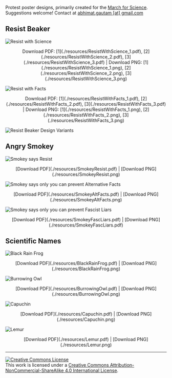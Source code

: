 Protest poster designs, primarily created for the [March for Science](https://www.marchforscience.com).<br>Suggestions welcome! Contact at [abhimat.gautam \[at\] gmail.com](mailto:abhimat.gautam@gmail.com)

## Resist Beaker
![Resist with Science](./resources/ResistWithScience_1.png "Resist with Science")
<center>Download PDF: [1](./resources/ResistWithScience_1.pdf), [2](./resources/ResistWithScience_2.pdf), [3](./resources/ResistWithScience_3.pdf) | Download PNG: [1](./resources/ResistWithScience_1.png), [2](./resources/ResistWithScience_2.png), [3](./resources/ResistWithScience_3.png)</center>

![Resist with Facts](./resources/ResistWithFacts_2.png "Resist with Facts")
<center>Download PDF: [1](./resources/ResistWithFacts_1.pdf), [2](./resources/ResistWithFacts_2.pdf), [3](./resources/ResistWithFacts_3.pdf) | Download PNG: [1](./resources/ResistWithFacts_1.png), [2](./resources/ResistWithFacts_2.png), [3](./resources/ResistWithFacts_3.png)</center>

![Resist Beaker Design Variants](./resources/ResistColorVariations.png "Resist Beaker Design Variants")

## Angry Smokey
![Smokey says Resist](./resources/SmokeyResist.png "Smokey says Resist")
<center>[Download PDF](./resources/SmokeyResist.pdf) | [Download PNG](./resources/SmokeyResist.png)</center>

![Smokey says only you can prevent Alternative Facts](./resources/SmokeyAltFacts.png "Smokey says only you can prevent Alternative Facts")
<center>[Download PDF](./resources/SmokeyAltFacts.pdf) | [Download PNG](./resources/SmokeyAltFacts.png)</center>

![Smokey says only you can prevent Fascist Liars](./resources/SmokeyFascLiars.png "Smokey says only you can prevent Fascist Liars")
<center>[Download PDF](./resources/SmokeyFascLiars.pdf) | [Download PNG](./resources/SmokeyFascLiars.pdf)</center>

## Scientific Names
![Black Rain Frog](./resources/BlackRainFrog.png "Black Rain Frog")
<center>[Download PDF](./resources/BlackRainFrog.pdf) | [Download PNG](./resources/BlackRainFrog.png)</center>

![Burrowing Owl](./resources/BurrowingOwl.png "Burrowing Owl")
<center>[Download PDF](./resources/BurrowingOwl.pdf) | [Download PNG](./resources/BurrowingOwl.png)</center>

![Capuchin](./resources/Capuchin.png "Capuchin")
<center>[Download PDF](./resources/Capuchin.pdf) | [Download PNG](./resources/Capuchin.png)</center>

![Lemur](./resources/Lemur.png "Lemur")
<center>[Download PDF](./resources/Lemur.pdf) | [Download PNG](./resources/Lemur.png)</center>

<hr>

<a rel="license" href="http://creativecommons.org/licenses/by-nc-sa/4.0/"><img alt="Creative Commons License" style="border-width:0" src="https://i.creativecommons.org/l/by-nc-sa/4.0/88x31.png" /></a><br />This work is licensed under a <a rel="license" href="http://creativecommons.org/licenses/by-nc-sa/4.0/">Creative Commons Attribution-NonCommercial-ShareAlike 4.0 International License</a>.